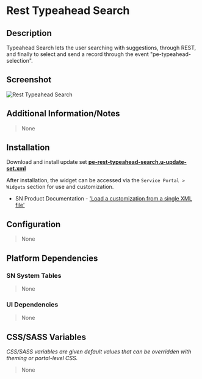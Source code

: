 # Rest Typeahead Search

## Description

Typeahead Search lets the user searching with suggestions, through REST, and finally to select and send a record through the event "pe-typeahead-selection".

## Screenshot

![Rest Typeahead Search](https://raw.githubusercontent.com/platform-experience/serviceportal-widget-library/master/src/pe-rest-typeahead-search/images/pe-rest-typeahead-search.png)

## Additional Information/Notes

> None

## Installation

Download and install update set **[pe-rest-typeahead-search.u-update-set.xml](https://github.com/platform-experience/serviceportal-widget-library/blob/master/src/pe-rest-typeahead-search/pe-rest-typeahead-search.u-update-set.xml)**

After installation, the widget can be accessed via the `Service Portal > Widgets` section for use and customization.

* SN Product Documentation - ['Load a customization from a single XML file'](https://docs.servicenow.com/bundle/kingston-application-development/page/build/system-update-sets/task/t_SaveAnUpdateSetAsAnXMLFile.html)

## Configuration

> None

## Platform Dependencies

### SN System Tables

> None

### UI Dependencies

> None

## CSS/SASS Variables

_CSS/SASS variables are given default values that can be overridden with theming or portal-level CSS._

> None
